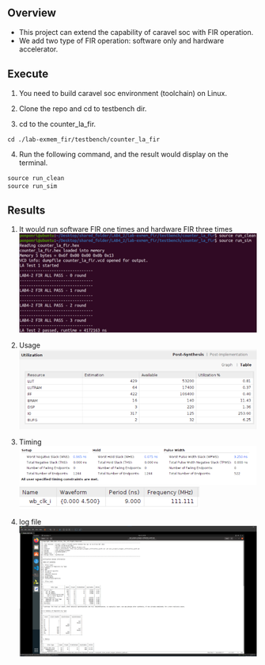 ## Overview

- This project can extend the capability of caravel soc with FIR operation.
- We add two type of FIR operation: software only and hardware accelerator.

## Execute

1. You need to build caravel soc environment (toolchain) on Linux.

2. Clone the repo and cd to testbench dir.

3. cd to the counter_la_fir.

```
cd ./lab-exmem_fir/testbench/counter_la_fir
```

4. Run the following command, and the result would display on the terminal.
```
source run_clean
source run_sim
```


## Results
1. It would run software FIR one times and hardware FIR three times
![](image/execute.png)

2. Usage
![](image/usage.png)

3. Timing
![](image/timing.png)
![](image/timing2.png)

4. log file
![](image/log.png)

